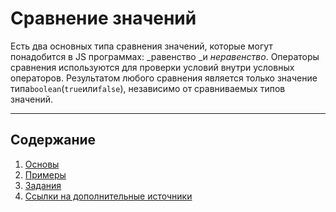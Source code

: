 # Сравнение значений

Есть два основных типа сравнения значений, которые могут понадобится в JS программах: _равенство _и _неравенство_. Операторы сравнения используются для проверки условий внутри условных операторов. Результатом любого сравнения является только значение типа`boolean`\(`true`или`false`\), независимо от сравниваемых типов значений.

---

## Содержание

1. [Основы](/js-basics/equality/basics.md)
2. [Примеры](/js-basics/equality/examples.md)
3. [Задания](/js-basics/equality/test-yourself.md)
4. [Ссылки на дополнительные источники](/js-basics/equality/references.md)



